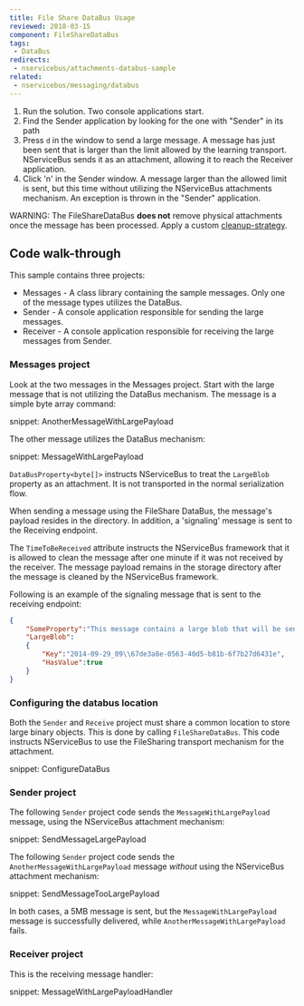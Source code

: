 ```yaml
---
title: File Share DataBus Usage
reviewed: 2018-03-15
component: FileShareDataBus
tags:
 - DataBus
redirects:
 - nservicebus/attachments-databus-sample
related:
 - nservicebus/messaging/databus
---
```


 1. Run the solution. Two console applications start.
 1. Find the Sender application by looking for the one with "Sender" in its path
 1. Press `d` in the window to send a large message. A message has just been sent that is larger than the limit allowed by the learning transport. NServiceBus sends it as an attachment, allowing it to reach the Receiver application.
 1. Click 'n' in the Sender window. A message larger than the allowed limit is sent, but this time without utilizing the NServiceBus attachments mechanism. An exception is thrown in the "Sender" application.

WARNING: The FileShareDataBus **does not** remove physical attachments once the message has been processed. Apply a custom [cleanup-strategy](/nservicebus/messaging/databus/file-share.md#cleanup-strategy).


## Code walk-through

This sample contains three projects:

 * Messages - A class library containing the sample messages. Only one of the message types utilizes the DataBus.
 * Sender - A console application responsible for sending the large messages.
 * Receiver - A console application responsible for receiving the large messages from Sender.


### Messages project

Look at the two messages in the Messages project. Start with the large message that is not utilizing the DataBus mechanism. The message is a simple byte array command:

snippet: AnotherMessageWithLargePayload

The other message utilizes the DataBus mechanism:

snippet: MessageWithLargePayload

`DataBusProperty<byte[]>` instructs NServiceBus to treat the `LargeBlob` property as an attachment. It is not transported in the normal serialization flow.

When sending a message using the FileShare DataBus, the message's payload resides in the directory. In addition, a 'signaling' message is sent to the Receiving endpoint.

The `TimeToBeReceived` attribute instructs the NServiceBus framework that it is allowed to clean the message after one minute if it was not received by the receiver. The message payload remains in the storage directory after the message is cleaned by the NServiceBus framework.

Following is an example of the signaling message that is sent to the receiving endpoint:

```json
{
	"SomeProperty":"This message contains a large blob that will be sent on the data bus",
	"LargeBlob":
	{
		"Key":"2014-09-29_09\\67de3a8e-0563-40d5-b81b-6f7b27d6431e",
		"HasValue":true
	}
}
```


### Configuring the databus location

Both the `Sender` and `Receive` project must share a common location to store large binary objects. This is done by calling `FileShareDataBus`. This code instructs NServiceBus to use the FileSharing transport mechanism for the attachment.

snippet: ConfigureDataBus


### Sender project

The following `Sender` project code sends the `MessageWithLargePayload `message, using the NServiceBus attachment mechanism:

snippet: SendMessageLargePayload

The following `Sender` project code sends the `AnotherMessageWithLargePayload` message _without_ using the NServiceBus attachment mechanism:

snippet: SendMessageTooLargePayload

In both cases, a 5MB message is sent, but the `MessageWithLargePayload` message is successfully delivered, while `AnotherMessageWithLargePayload` fails.


### Receiver project

This is the receiving message handler:

snippet: MessageWithLargePayloadHandler